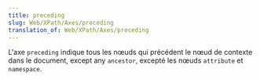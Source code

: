```yaml
---
title: preceding
slug: Web/XPath/Axes/preceding
translation_of: Web/XPath/Axes/preceding
---
```


L'axe `preceding` indique tous les nœuds qui précédent le nœud de contexte dans le document, except any `ancestor`, excepté les nœuds `attribute` et `namespace`.
